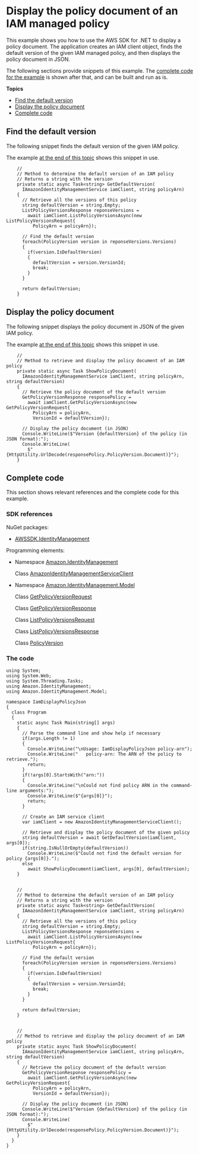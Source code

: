 # Display the policy document of an IAM managed policy<a name="iam-policies-display"></a>

This example shows you how to use the AWS SDK for \.NET to display a policy document\. The application creates an IAM client object, finds the default version of the given IAM managed policy, and then displays the policy document in JSON\.

The following sections provide snippets of this example\. The [complete code for the example](#iam-policies-display-complete-code) is shown after that, and can be built and run as is\.

**Topics**
+ [Find the default version](#iam-policies-display-version)
+ [Display the policy document](#iam-policies-display-doc)
+ [Complete code](#iam-policies-display-complete-code)

## Find the default version<a name="iam-policies-display-version"></a>

The following snippet finds the default version of the given IAM policy\.

The example [at the end of this topic](#iam-policies-display-complete-code) shows this snippet in use\.

```
    //
    // Method to determine the default version of an IAM policy
    // Returns a string with the version
    private static async Task<string> GetDefaultVersion(
      IAmazonIdentityManagementService iamClient, string policyArn)
    {
      // Retrieve all the versions of this policy
      string defaultVersion = string.Empty;
      ListPolicyVersionsResponse reponseVersions =
        await iamClient.ListPolicyVersionsAsync(new ListPolicyVersionsRequest{
          PolicyArn = policyArn});

      // Find the default version
      foreach(PolicyVersion version in reponseVersions.Versions)
      {
        if(version.IsDefaultVersion)
        {
          defaultVersion = version.VersionId;
          break;
        }
      }

      return defaultVersion;
    }
```

## Display the policy document<a name="iam-policies-display-doc"></a>

The following snippet displays the policy document in JSON of the given IAM policy\.

The example [at the end of this topic](#iam-policies-display-complete-code) shows this snippet in use\.

```
    //
    // Method to retrieve and display the policy document of an IAM policy
    private static async Task ShowPolicyDocument(
      IAmazonIdentityManagementService iamClient, string policyArn, string defaultVersion)
    {
      // Retrieve the policy document of the default version
      GetPolicyVersionResponse responsePolicy =
        await iamClient.GetPolicyVersionAsync(new GetPolicyVersionRequest{
          PolicyArn = policyArn,
          VersionId = defaultVersion});

      // Display the policy document (in JSON)
      Console.WriteLine($"Version {defaultVersion} of the policy (in JSON format):");
      Console.WriteLine(
        $"{HttpUtility.UrlDecode(responsePolicy.PolicyVersion.Document)}");
    }
```

## Complete code<a name="iam-policies-display-complete-code"></a>

This section shows relevant references and the complete code for this example\.

### SDK references<a name="w198aac21c15c21c25c19b5b1"></a>

NuGet packages:
+ [AWSSDK\.IdentityManagement](https://www.nuget.org/packages/AWSSDK.IdentityManagement)

Programming elements:
+ Namespace [Amazon\.IdentityManagement](https://docs.aws.amazon.com/sdkfornet/v3/apidocs/items/IAM/NIAM.html)

  Class [AmazonIdentityManagementServiceClient](https://docs.aws.amazon.com/sdkfornet/v3/apidocs/items/IAM/TIAMServiceClient.html)
+ Namespace [Amazon\.IdentityManagement\.Model](https://docs.aws.amazon.com/sdkfornet/v3/apidocs/items/IAM/NIAMModel.html)

  Class [GetPolicyVersionRequest](https://docs.aws.amazon.com/sdkfornet/v3/apidocs/items/IAM/TGetPolicyVersionRequest.html)

  Class [GetPolicyVersionResponse](https://docs.aws.amazon.com/sdkfornet/v3/apidocs/items/IAM/TGetPolicyVersionResponse.html)

  Class [ListPolicyVersionsRequest](https://docs.aws.amazon.com/sdkfornet/v3/apidocs/items/IAM/TListPolicyVersionsRequest.html)

  Class [ListPolicyVersionsResponse](https://docs.aws.amazon.com/sdkfornet/v3/apidocs/items/IAM/TListPolicyVersionsResponse.html)

  Class [PolicyVersion](https://docs.aws.amazon.com/sdkfornet/v3/apidocs/items/IAM/TPolicyVersion.html)

### The code<a name="w198aac21c15c21c25c19b7b1"></a>

```
using System;
using System.Web;
using System.Threading.Tasks;
using Amazon.IdentityManagement;
using Amazon.IdentityManagement.Model;

namespace IamDisplayPolicyJson
{
  class Program
  {
    static async Task Main(string[] args)
    {
      // Parse the command line and show help if necessary
      if(args.Length != 1)
      {
        Console.WriteLine("\nUsage: IamDisplayPolicyJson policy-arn");
        Console.WriteLine("   policy-arn: The ARN of the policy to retrieve.");
        return;
      }
      if(!args[0].StartsWith("arn:"))
      {
        Console.WriteLine("\nCould not find policy ARN in the command-line arguments:");
        Console.WriteLine($"{args[0]}");
        return;
      }

      // Create an IAM service client
      var iamClient = new AmazonIdentityManagementServiceClient();

      // Retrieve and display the policy document of the given policy
      string defaultVersion = await GetDefaultVersion(iamClient, args[0]);
      if(string.IsNullOrEmpty(defaultVersion))
        Console.WriteLine($"Could not find the default version for policy {args[0]}.");
      else
        await ShowPolicyDocument(iamClient, args[0], defaultVersion);
    }


    //
    // Method to determine the default version of an IAM policy
    // Returns a string with the version
    private static async Task<string> GetDefaultVersion(
      IAmazonIdentityManagementService iamClient, string policyArn)
    {
      // Retrieve all the versions of this policy
      string defaultVersion = string.Empty;
      ListPolicyVersionsResponse reponseVersions =
        await iamClient.ListPolicyVersionsAsync(new ListPolicyVersionsRequest{
          PolicyArn = policyArn});

      // Find the default version
      foreach(PolicyVersion version in reponseVersions.Versions)
      {
        if(version.IsDefaultVersion)
        {
          defaultVersion = version.VersionId;
          break;
        }
      }

      return defaultVersion;
    }


    //
    // Method to retrieve and display the policy document of an IAM policy
    private static async Task ShowPolicyDocument(
      IAmazonIdentityManagementService iamClient, string policyArn, string defaultVersion)
    {
      // Retrieve the policy document of the default version
      GetPolicyVersionResponse responsePolicy =
        await iamClient.GetPolicyVersionAsync(new GetPolicyVersionRequest{
          PolicyArn = policyArn,
          VersionId = defaultVersion});

      // Display the policy document (in JSON)
      Console.WriteLine($"Version {defaultVersion} of the policy (in JSON format):");
      Console.WriteLine(
        $"{HttpUtility.UrlDecode(responsePolicy.PolicyVersion.Document)}");
    }
  }
}
```